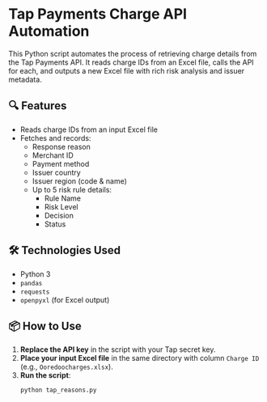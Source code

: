 # Tap Payments Charge API Automation

This Python script automates the process of retrieving charge details from the Tap Payments API. It reads charge IDs from an Excel file, calls the API for each, and outputs a new Excel file with rich risk analysis and issuer metadata.

## 🔍 Features
- Reads charge IDs from an input Excel file
- Fetches and records:
  - Response reason
  - Merchant ID
  - Payment method
  - Issuer country
  - Issuer region (code & name)
  - Up to 5 risk rule details:
    - Rule Name
    - Risk Level
    - Decision
    - Status

## 🛠 Technologies Used
- Python 3
- `pandas`
- `requests`
- `openpyxl` (for Excel output)

## 📦 How to Use

1. **Replace the API key** in the script with your Tap secret key.
2. **Place your input Excel file** in the same directory with column `Charge ID` (e.g., `Ooredoocharges.xlsx`).
3. **Run the script**:
   ```bash
   python tap_reasons.py
